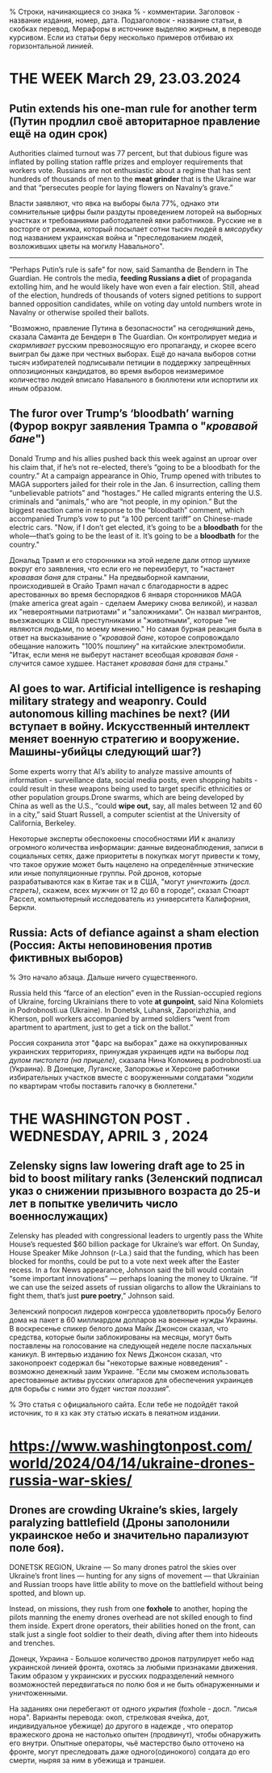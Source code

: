 % Строки, начинающиеся со знака % - комментарии. Заголовок - название издания, номер, дата. Подзаголовок - название статьи, в скобках перевод. Мерафоры в источнике выделяю жирным, в переводе курсивом. Если из статьи беру несколько примеров отбиваю их горизонтальной линией.

# THE WEEK March 29, 23.03.2024
## Putin extends his one-man rule for another term (Путин продлил своё авторитарное правление ещё на один срок)

Authorities claimed turnout was 77 percent, but that dubious figure was inflated by polling station raffle prizes and employer requirements that workers vote.  Russians are not enthusiastic about a regime that has sent hundreds of thousands of men to the **meat grinder** that is the Ukraine war and that “persecutes people for laying flowers on Navalny’s grave.”

Власти заявляют, что явка на выборы была 77%, однако эти сомнительные цифры были раздуты проведением лоторей на выборных участках и требованиями работодателей явки работников. Русские не в восторге от режима, который посылает сотни тысяч людей в _мясорубку_ под названием украинская война и "преследованием людей, возложивших цветы на могилу Навального".

---

“Perhaps Putin’s rule is safe” for now, said Samantha de Bendern in The Guardian. He controls the media, **feeding Russians a diet** of propaganda extolling him, and he would likely have won even a fair election. Still, ahead of the election, hundreds of thousands of voters signed petitions to support banned opposition candidates, while on voting day untold numbers wrote in Navalny or otherwise spoiled their ballots.

"Возможно, правление Путина в безопасности" на сегодняшний день, сказала Саманта де Бендерн в The Guardian. Он контролирует медиа и _скармливает_ русским превозносящую его пропаганду, и скорее всего выиграл бы даже при честных выборах. Ещё до начала выборов сотни тысяч избирателей подписывали петиции в поддержку запрещённых оппозиционных кандидатов, во время выборов неизмеримое количество людей вписало Навального в бюллютени или испортили их иным образом.

## The furor over Trump’s ‘**bloodbath**’ warning (Фурор вокруг заявления Трампа о "_кровавой бане_")

Donald Trump and his allies pushed back this week against an uproar over his claim that, if he’s not re-elected, there’s “going to be a bloodbath for the country.” At a campaign appearance in Ohio, Trump opened with tributes to MAGA supporters jailed for their role in the Jan. 6 insurrection, calling them “unbelievable patriots” and “hostages.” He called migrants entering the U.S. criminals and “animals,” who are “not people, in my opinion.” But the biggest reaction came in response to the “bloodbath” comment, which accompanied Trump’s vow to put “a 100 percent tariff” on Chinese-made electric cars. "Now, if I don’t get elected, it’s going to be a **bloodbath** for the whole—that’s going to be the least of it. It’s going to be a **bloodbath** for the country."

Дональд Трамп и его сторонники на этой неделе дали отпор шумихе вокруг его заявления, что если его не переизберут, то "настанет _кровавая баня_ для страны." На предвыборной кампании, происходившей в Огайо Трамп начал с благодарности в адрес арестованных во время беспорядков 6 января сторонников MAGA (make america great again - сделаем Америку снова великой), и назвал их "невероятными патриотами" и "заложниками". Он назвал мигрантов, вьезжающих в США преступниками и "животными", которые "не являются людьми, по моему мнению." Но самая бурная реакция была в ответ на высказывание о "_кровавой бане_, которое сопровождало обещание наложить "100% пошлину" на китайские электромобили.  "Итак, если меня не выберут настанет всеобщая _кровавая баня_ - случится самое худшее.  Настанет _кровавая баня_ для страны."

## AI goes to war. Artificial intelligence is reshaping military strategy and weaponry. Could autonomous killing machines be next? (ИИ вступает в войну. Искусственный интеллект меняет военную стратегию и вооружение. Машины-убийцы следующий шаг?)
Some experts worry that AI’s ability to analyze massive amounts of information - surveillance data, social media posts, even shopping habits - could result in these weapons being used to target specific ethnicities or other population groups.Drone swarms, which are being developed by China as well as the U.S., “could **wipe out,** say, all males between 12 and 60 in a city,” said Stuart Russell, a computer scientist at the University of California, Berkeley.

Некоторые эксперты обеспокоены способностями ИИ к анализу огромного количества информации: данные видеонаблюдения, записи в социальных сетях, даже приоритеты в покупках могут привести к тому, что такое оружие может быть нацелено на определённые этнические или иные популяционные группы. Рой дронов, которые разрабатываются как в Китае так и в США, "могут _уничтожить (досл. стереть)_, скажем, всех мужчин от 12 до 60 в городе", сказал Стюарт Рассел, компьютерный исследователь из университета Калифорния, Беркли.

## Russia: Acts of defiance against a sham election (Россия: Акты неповиновения против фиктивных выборов)
% Это начало абзаца. Дальше ничего существенного.

Russia held this “farce of an election” even in the Russian-occupied regions of Ukraine, forcing Ukrainians there to vote **at gunpoint**, said Nina Kolomiets in Podrobnosti.ua (Ukraine). In Donetsk, Luhansk, Zaporizhzhia, and Kherson, poll workers accompanied by armed soldiers “went from apartment to apartment, just to get a tick on the ballot.”

Россия сохранила этот "фарс на выборах" даже на оккупированных украинских территориях, принуждая украинцев идти на выборы _под дулом пистолета (на прицеле)_, сказала Нина Коломиец в podrobnosti.ua (Украина). В Донецке, Луганске, Запорожье и Херсоне работники избирательных участков вместе с вооруженными солдатами "ходили по квартирам чтобы поставить галочку в бюллетени."

# THE WASHINGTON POST . WEDNESDAY, APRIL 3 , 2024
## Zelensky signs law lowering draft age to 25 in bid to boost military ranks (Зеленский подписал указ о снижении призывного возраста до 25-и лет в попытке увеличить число военнослужащих)
Zelensky has pleaded with congressional leaders to urgently pass the White House’s requested $60 billion package for Ukraine’s war effort. On Sunday, House Speaker Mike Johnson (r-La.) said that the funding, which has been blocked for months, could be put to a vote next week after the Easter recess.  In a fox News appearance, Johnson said the bill would contain “some important innovations” — perhaps loaning the money to Ukraine. “If we can use the seized assets of russian oligarchs to allow the Ukrainians to fight them, that’s just **pure poetry**,” Johnson said.

Зеленский попросил лидеров конгресса удовлетворить просьбу Белого дома на пакет в 60 миллиардом долларов на военные нужды Украины. В воскресенье спикер белого дома Майк Джонсон сказал, что средства, которые были заблокированы на месяцы, могут быть поставлены на голосование на следующей неделе после пасхальных каникул. В интервью изданию fox News Джонсон сказал, что законопроект содержал бы "некоторые важные новведения" - возможно денежный заим Украине. "Если мы сможем использовать арестованные активы русских олигархов для обеспечения украинцев для борьбы с ними это будет _чистая поэззия_".

% Это статья с официального сайта. Если тебе не подойдёт такой источник, то я хз как эту статью искать в пеяатном издании.
# https://www.washingtonpost.com/world/2024/04/14/ukraine-drones-russia-war-skies/
## Drones are crowding Ukraine’s skies, largely paralyzing battlefield (Дроны заполонили украинское небо и значительно парализуют поле боя).
DONETSK REGION, Ukraine — So many drones patrol the skies over Ukraine’s front lines — hunting for any signs of movement — that Ukrainian and Russian troops have little ability to move on the battlefield without being spotted, and blown up.

Instead, on missions, they rush from one **foxhole** to another, hoping the pilots manning the enemy drones overhead are not skilled enough to find them inside. Expert drone operators, their abilities honed on the front, can stalk just a single foot soldier to their death, diving after them into hideouts and trenches.

Донецк, Украина - Большое количество дронов патрулирует небо над украинской линией фронта, охотясь за любыми признаками движения. Таким образом у украинских и русских подразделений немного возможностей передвигаться по полю боя и не быть обнаруженными и уничтоженными. 

На заданиях они перебегают от одного _укрытия_ (foxhole - досл. "лисья нора". Варианты перевода: окоп, стрелковая ячейка, дот, индивидуальное убежище) до другого в надежде , что оператор вражеского дрона не настолько опытен (продвинут), чтобы обнаружить его внутри. Опытные операторы, чьё мастерство было отточено на фронте, могут преследовать даже одного(одинокого) солдата до его смерти, ныряя за ним в убежища и траншеи.
